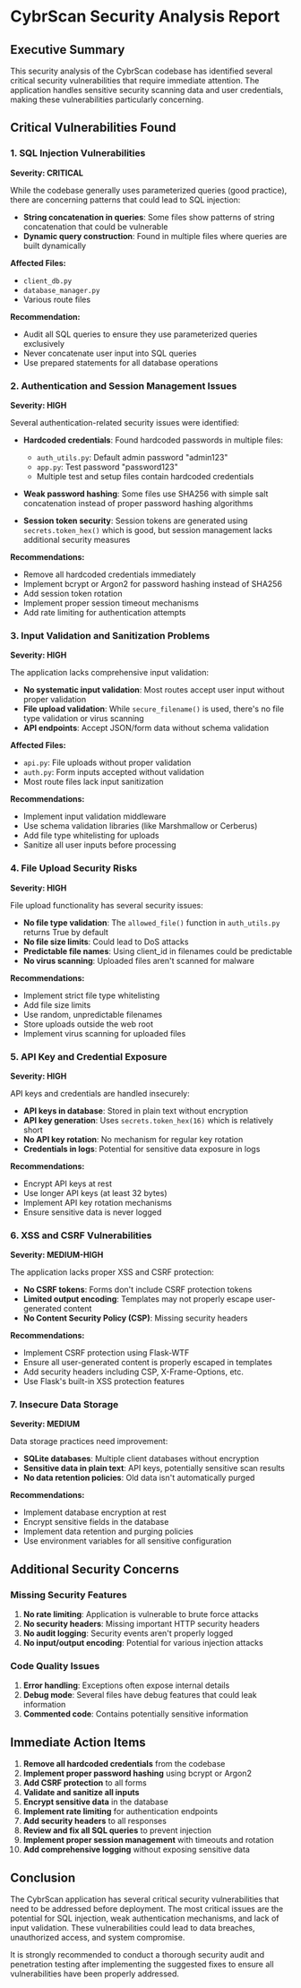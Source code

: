 # CybrScan Security Analysis Report

## Executive Summary

This security analysis of the CybrScan codebase has identified several critical security vulnerabilities that require immediate attention. The application handles sensitive security scanning data and user credentials, making these vulnerabilities particularly concerning.

## Critical Vulnerabilities Found

### 1. SQL Injection Vulnerabilities

**Severity: CRITICAL**

While the codebase generally uses parameterized queries (good practice), there are concerning patterns that could lead to SQL injection:

- **String concatenation in queries**: Some files show patterns of string concatenation that could be vulnerable
- **Dynamic query construction**: Found in multiple files where queries are built dynamically

**Affected Files:**
- `client_db.py`
- `database_manager.py`
- Various route files

**Recommendation:**
- Audit all SQL queries to ensure they use parameterized queries exclusively
- Never concatenate user input into SQL queries
- Use prepared statements for all database operations

### 2. Authentication and Session Management Issues

**Severity: HIGH**

Several authentication-related security issues were identified:

- **Hardcoded credentials**: Found hardcoded passwords in multiple files:
  - `auth_utils.py`: Default admin password "admin123"
  - `app.py`: Test password "password123"
  - Multiple test and setup files contain hardcoded credentials

- **Weak password hashing**: Some files use SHA256 with simple salt concatenation instead of proper password hashing algorithms

- **Session token security**: Session tokens are generated using `secrets.token_hex()` which is good, but session management lacks additional security measures

**Recommendations:**
- Remove all hardcoded credentials immediately
- Implement bcrypt or Argon2 for password hashing instead of SHA256
- Add session token rotation
- Implement proper session timeout mechanisms
- Add rate limiting for authentication attempts

### 3. Input Validation and Sanitization Problems

**Severity: HIGH**

The application lacks comprehensive input validation:

- **No systematic input validation**: Most routes accept user input without proper validation
- **File upload validation**: While `secure_filename()` is used, there's no file type validation or virus scanning
- **API endpoints**: Accept JSON/form data without schema validation

**Affected Files:**
- `api.py`: File uploads without proper validation
- `auth.py`: Form inputs accepted without validation
- Most route files lack input sanitization

**Recommendations:**
- Implement input validation middleware
- Use schema validation libraries (like Marshmallow or Cerberus)
- Add file type whitelisting for uploads
- Sanitize all user inputs before processing

### 4. File Upload Security Risks

**Severity: HIGH**

File upload functionality has several security issues:

- **No file type validation**: The `allowed_file()` function in `auth_utils.py` returns True by default
- **No file size limits**: Could lead to DoS attacks
- **Predictable file names**: Using client_id in filenames could be predictable
- **No virus scanning**: Uploaded files aren't scanned for malware

**Recommendations:**
- Implement strict file type whitelisting
- Add file size limits
- Use random, unpredictable filenames
- Store uploads outside the web root
- Implement virus scanning for uploaded files

### 5. API Key and Credential Exposure

**Severity: HIGH**

API keys and credentials are handled insecurely:

- **API keys in database**: Stored in plain text without encryption
- **API key generation**: Uses `secrets.token_hex(16)` which is relatively short
- **No API key rotation**: No mechanism for regular key rotation
- **Credentials in logs**: Potential for sensitive data exposure in logs

**Recommendations:**
- Encrypt API keys at rest
- Use longer API keys (at least 32 bytes)
- Implement API key rotation mechanisms
- Ensure sensitive data is never logged

### 6. XSS and CSRF Vulnerabilities

**Severity: MEDIUM-HIGH**

The application lacks proper XSS and CSRF protection:

- **No CSRF tokens**: Forms don't include CSRF protection tokens
- **Limited output encoding**: Templates may not properly escape user-generated content
- **No Content Security Policy (CSP)**: Missing security headers

**Recommendations:**
- Implement CSRF protection using Flask-WTF
- Ensure all user-generated content is properly escaped in templates
- Add security headers including CSP, X-Frame-Options, etc.
- Use Flask's built-in XSS protection features

### 7. Insecure Data Storage

**Severity: MEDIUM**

Data storage practices need improvement:

- **SQLite databases**: Multiple client databases without encryption
- **Sensitive data in plain text**: API keys, potentially sensitive scan results
- **No data retention policies**: Old data isn't automatically purged

**Recommendations:**
- Implement database encryption at rest
- Encrypt sensitive fields in the database
- Implement data retention and purging policies
- Use environment variables for all sensitive configuration

## Additional Security Concerns

### Missing Security Features

1. **No rate limiting**: Application is vulnerable to brute force attacks
2. **No security headers**: Missing important HTTP security headers
3. **No audit logging**: Security events aren't properly logged
4. **No input/output encoding**: Potential for various injection attacks

### Code Quality Issues

1. **Error handling**: Exceptions often expose internal details
2. **Debug mode**: Several files have debug features that could leak information
3. **Commented code**: Contains potentially sensitive information

## Immediate Action Items

1. **Remove all hardcoded credentials** from the codebase
2. **Implement proper password hashing** using bcrypt or Argon2
3. **Add CSRF protection** to all forms
4. **Validate and sanitize all inputs**
5. **Encrypt sensitive data** in the database
6. **Implement rate limiting** for authentication endpoints
7. **Add security headers** to all responses
8. **Review and fix all SQL queries** to prevent injection
9. **Implement proper session management** with timeouts and rotation
10. **Add comprehensive logging** without exposing sensitive data

## Conclusion

The CybrScan application has several critical security vulnerabilities that need to be addressed before deployment. The most critical issues are the potential for SQL injection, weak authentication mechanisms, and lack of input validation. These vulnerabilities could lead to data breaches, unauthorized access, and system compromise.

It is strongly recommended to conduct a thorough security audit and penetration testing after implementing the suggested fixes to ensure all vulnerabilities have been properly addressed.